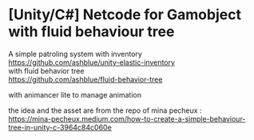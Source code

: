 # [Unity/C#] Netcode for Gamobject with fluid behaviour tree

A simple patroling system with inventory  
https://github.com/ashblue/unity-elastic-inventory  
with fluid behavior tree  
https://github.com/ashblue/fluid-behavior-tree  
  
with animancer lite to manage animation  

the idea and the asset are from the repo of mina pecheux :  
https://mina-pecheux.medium.com/how-to-create-a-simple-behaviour-tree-in-unity-c-3964c84c060e  



